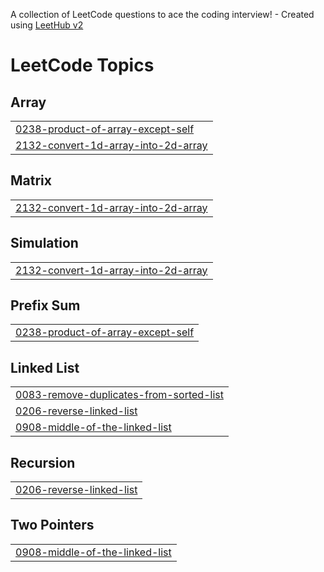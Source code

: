A collection of LeetCode questions to ace the coding interview! - Created using [LeetHub v2](https://github.com/arunbhardwaj/LeetHub-2.0)
<!---LeetCode Topics Start-->
# LeetCode Topics
## Array
|  |
| ------- |
| [0238-product-of-array-except-self](https://github.com/Ranvijay1009/leetcode_solution/tree/master/0238-product-of-array-except-self) |
| [2132-convert-1d-array-into-2d-array](https://github.com/Ranvijay1009/leetcode_solution/tree/master/2132-convert-1d-array-into-2d-array) |
## Matrix
|  |
| ------- |
| [2132-convert-1d-array-into-2d-array](https://github.com/Ranvijay1009/leetcode_solution/tree/master/2132-convert-1d-array-into-2d-array) |
## Simulation
|  |
| ------- |
| [2132-convert-1d-array-into-2d-array](https://github.com/Ranvijay1009/leetcode_solution/tree/master/2132-convert-1d-array-into-2d-array) |
## Prefix Sum
|  |
| ------- |
| [0238-product-of-array-except-self](https://github.com/Ranvijay1009/leetcode_solution/tree/master/0238-product-of-array-except-self) |
## Linked List
|  |
| ------- |
| [0083-remove-duplicates-from-sorted-list](https://github.com/Ranvijay1009/leetcode_solution/tree/master/0083-remove-duplicates-from-sorted-list) |
| [0206-reverse-linked-list](https://github.com/Ranvijay1009/leetcode_solution/tree/master/0206-reverse-linked-list) |
| [0908-middle-of-the-linked-list](https://github.com/Ranvijay1009/leetcode_solution/tree/master/0908-middle-of-the-linked-list) |
## Recursion
|  |
| ------- |
| [0206-reverse-linked-list](https://github.com/Ranvijay1009/leetcode_solution/tree/master/0206-reverse-linked-list) |
## Two Pointers
|  |
| ------- |
| [0908-middle-of-the-linked-list](https://github.com/Ranvijay1009/leetcode_solution/tree/master/0908-middle-of-the-linked-list) |
<!---LeetCode Topics End-->